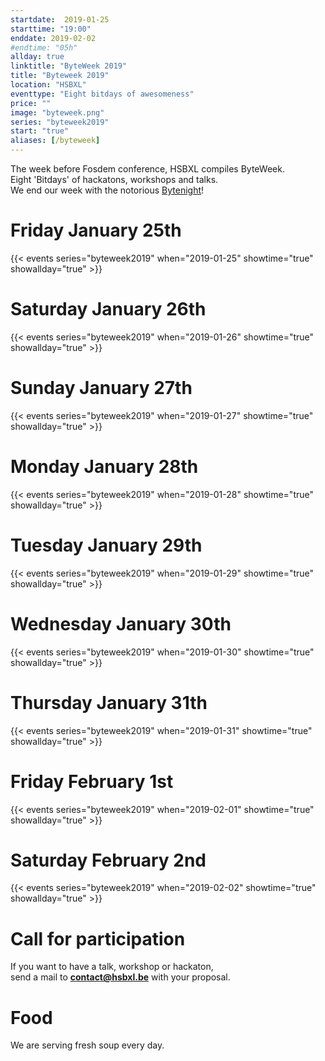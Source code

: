 ```yaml
---
startdate:  2019-01-25
starttime: "19:00"
enddate: 2019-02-02
#endtime: "05h"
allday: true
linktitle: "ByteWeek 2019"
title: "Byteweek 2019"
location: "HSBXL"
eventtype: "Eight bitdays of awesomeness"
price: ""
image: "byteweek.png"
series: "byteweek2019"
start: "true"
aliases: [/byteweek] 
---
```


The week before Fosdem conference, HSBXL compiles ByteWeek.  
Eight 'Bitdays' of hackatons, workshops and talks.  
We end our week with the notorious [Bytenight](/bytenight)!

# Friday January 25th
{{< events series="byteweek2019" when="2019-01-25" showtime="true" showallday="true" >}}
# Saturday January 26th
{{< events series="byteweek2019" when="2019-01-26" showtime="true" showallday="true" >}}
# Sunday January 27th
{{< events series="byteweek2019" when="2019-01-27" showtime="true" showallday="true" >}}
# Monday January 28th
{{< events series="byteweek2019" when="2019-01-28" showtime="true" showallday="true" >}}
# Tuesday January 29th
{{< events series="byteweek2019" when="2019-01-29" showtime="true" showallday="true" >}}
# Wednesday January 30th
{{< events series="byteweek2019" when="2019-01-30" showtime="true" showallday="true" >}}
# Thursday January 31th
{{< events series="byteweek2019" when="2019-01-31" showtime="true" showallday="true" >}}
# Friday February 1st
{{< events series="byteweek2019" when="2019-02-01" showtime="true" showallday="true" >}}
# Saturday February 2nd
{{< events series="byteweek2019" when="2019-02-02" showtime="true" showallday="true" >}}
# Call for participation
If you want to have a talk, workshop or hackaton,  
send a mail to **contact@hsbxl.be** with your proposal.

# Food
We are serving fresh soup every day.
